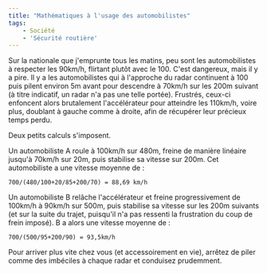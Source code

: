 ```yaml
---
title: "Mathématiques à l'usage des automobilistes"
tags:
    - Société
    - 'Sécurité routière'
---
```


Sur la nationale que j'emprunte tous les matins, peu sont les automobilistes à
respecter les 90km/h, flirtant plutôt avec le 100\. C'est dangereux, mais il y a
pire. Il y a les automobilistes qui à l'approche du radar continuent à 100 puis
pilent environ 5m avant pour descendre à 70km/h sur les 200m suivant (à titre
indicatif, un radar n'a pas une telle portée). Frustrés, ceux-ci enfoncent alors
brutalement l'accélérateur pour atteindre les 110km/h, voire plus, doublant à
gauche comme à droite, afin de récupérer leur précieux temps perdu.

Deux petits calculs s'imposent.

Un automobiliste A roule à 100km/h sur 480m, freine de manière linéaire jusqu'à
70km/h sur 20m, puis stabilise sa vitesse sur 200m. Cet automobiliste a une
vitesse moyenne de :

```
700/(480/100+20/85+200/70) = 88,69 km/h
```

Un automobiliste B rel&acirc;che l'accélérateur et freine progressivement de
100km/h à 90km/h sur 500m, puis stabilise sa vitesse sur les 200m suivants (et
sur la suite du trajet, puisqu'il n'a pas ressenti la frustration du coup de
frein imposé). B a alors une vitesse moyenne de :

```
700/(500/95+200/90) = 93,5km/h
```

Pour arriver plus vite chez vous (et accessoirement en vie), arrêtez de piler
comme des imbéciles à chaque radar et conduisez prudemment.
